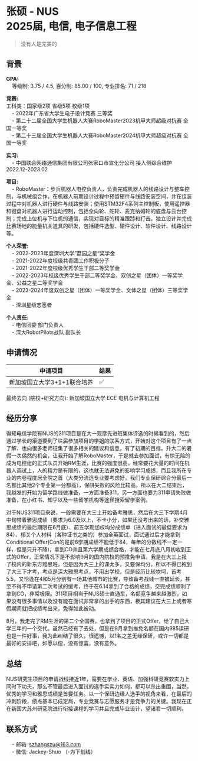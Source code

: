 # 张硕 - NUS<br>2025届, 电信, 电子信息工程 
> 没有人是完美的<br>

## 背景
**GPA:**<br>
&nbsp;&nbsp;&nbsp;&nbsp;等级制: 3.75 / 4.5, 百分制: 85.00 / 100, 专业排名: 71 / 218

**竞赛:**<br>
工科类：国家级2项 省级5项 校级1项<br>
&nbsp;&nbsp;&nbsp;&nbsp;- 2022年广东省大学生电子设计竞赛 三等奖 <br>
&nbsp;&nbsp;&nbsp;&nbsp;- 第二十二届全国大学生机器人大赛RoboMaster2023机甲大师超级对抗赛 全国一等奖 <br>
&nbsp;&nbsp;&nbsp;&nbsp;- 第二十三届全国大学生机器人大赛RoboMaster2024机甲大师超级对抗赛 全国一等奖 <br>

**实习:**<br>
&nbsp;&nbsp;&nbsp;&nbsp;- 中国联合网络通信集团有限公司张家口市宣化分公司   接入侧综合维护  2022.12-2023.02<br>

**项目:**<br>
&nbsp;&nbsp;&nbsp;&nbsp;- RoboMaster：步兵机器人电控负责人，负责完成机器人的线路设计与整车控制，与机械组合作，在机器人前期设计过程中预留硬件与线路安装空间，并在组装过程中对机器人进行硬件与线路安装；使用STM32F4系列主控制板，使用遥控器和键盘对机器人进行运动控制，包括全向轮、舵轮、麦克纳姆轮的底盘与云台控制；完成上位机与下位机的通信，实现对目标的精准跟踪和打击。独立设计并完成比赛场地的能量机关道具的研发，包括硬件选型、硬件设计、软件设计、线路设计等。<br>

**个人荣誉:**<br>
&nbsp;&nbsp;&nbsp;&nbsp;- 2022-2023年度深圳大学”荔园之星“奖学金<br>
&nbsp;&nbsp;&nbsp;&nbsp;- 2021-2022年度校级共青团工作积极分子<br>
&nbsp;&nbsp;&nbsp;&nbsp;- 2021-2022年度校级优秀学生干部二等奖学金<br>
&nbsp;&nbsp;&nbsp;&nbsp;- 2022-2023年校级优秀学生干部二等奖学金、双创之星（团体）一等奖学金、公益之星二等奖学金<br>
&nbsp;&nbsp;&nbsp;&nbsp;- 2023-2024年度双创之星（团体）一等奖学金、文体之星（团体）三等奖学金<br>
&nbsp;&nbsp;&nbsp;&nbsp;- 深圳星级志愿者<br>

**个人责任:**<br>
&nbsp;&nbsp;&nbsp;&nbsp;- 电信团委 部门负责人<br>
&nbsp;&nbsp;&nbsp;&nbsp;- 深大RobotPilots战队 副队长<br>

## 申请情况

|  申请项目   | 结果 |
|  ----  | ----  |
| 新加坡国立大学3+1+1联合培养  | ✅ |

最终去向 (院校+研究方向): 新加坡国立大学 ECE 电机与计算机工程

## 经历分享
得知电信学院有NUS的311项目是在大一观摩先进班集体评选的时候看到的，然后通过学长的渠道要到了往届参加项目的学姐的联系方式，开始对这个项目有了一点了解，也向很多老师征集了很多相关的建议和信息，有了初期的目标。升大二的暑假一次偶然的机会，让我开始了解RoboMaster，于是就去参加面试，有惊无险的成为电控组的正式队员开始RM生涯，比赛的强度很高，经常要花大量的时间在机器人调试上，人的精力是有限的，这也就无法避免的影响学习成绩，而且我所在专业的内卷程度居全院之首（大类分流选专业要考虑好，我们专业保研综合分最后一名都比其他2个专业第一分都高），保研失败的风险比较高，所以在大二结束后，我越发的开始为留学路线做准备，一方面准备311，另一方面也要为311申请失败做准备，在小红书、知乎以及一些留学机构等途径搜索留学案例。

对于NUS311项目来说，一般需要在大三上开始备考雅思，然后在大三下学期4月中旬带着雅思成绩（要求为6.0及以上，不卡小分，如果还没考出来的话，补交雅思成绩的最后期限在6月底）、前五学期加权均分成绩单（进入面试的最低要求为84）、相关个人材料（各种证书之类的）参加全英面试，面试通过后才能拿到Conditional Offer(Con的是前6学期成绩不能低于84，每年的分数线不一定一样，但是只升不降)，拿到CO并且第六学期成绩合格，才能在七月底八月初收到正式的Offer，正常情况下是不影响9月的国内院校的预推免申请。我是在大三上报了校内的新东方雅思班，但是因为大三上的课太多，又要保均分，所以不得已拖到了大三下才考，考点是深大雅思考点，不用出学校，但是经历比较坎坷，首考5.5，又恰逢在4和5月分别有一场其他城市的比赛，导致备考战线一直被延长，甚至不得不申请第二次考试的缓考，终于在6.14拿到了合格的成绩，交完成绩顺利了拿到CO，非常极限。311项目相当于NUS硕士直通车，名额竞争越来越激烈，如果没有很多事情以及没有能在面试非常拿的出手的东西，极其建议在大三上或者寒假期间就把成绩考出来，免得如此被动。

8月，我走完了RM生涯的第二个全国赛，也拿到了项目的正式Offer，给了自己大学三年的一个交代。虽然已经有了去处，但是在9月拿到推免名额在国内985读研也是一件好事，我为此纠结了很久，很遗憾，以1名之差无缘保研，或许一切都是最好的安排吧，如愿以偿，没有惊喜，没有意外。

## 总结
NUS研究生项目的申请战线接近1年，需要在学业、英语、加强科研竞赛软实力上同时下功夫，那么不管最后进入面试的选手实实力如何，都可以杀出重围，当然，优秀的学习和雅思成绩是首要任务。以一个保研边缘人选手的视角来看，在最后的冲刺阶段，绩点基本已成定局，专业竞赛与志愿服务才是竞争力的关键。我现在正在新国大苏州研究院进行衔接课程的学习并且完成毕业设计，望诸君一切顺利。

## 联系方式
&nbsp;&nbsp;&nbsp;&nbsp;- 邮箱: szhangszu@163.com<br>
&nbsp;&nbsp;&nbsp;&nbsp;- 微信: Jackey-Shuo （-为下划线）

